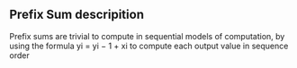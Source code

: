 

## Prefix Sum descripition 
Prefix sums are trivial to compute in sequential models of computation, by using the formula yi = yi − 1 + xi to compute each output value in sequence order


